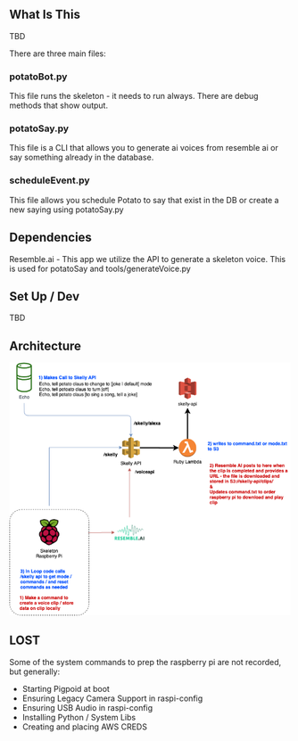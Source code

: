 ## What Is This
TBD

There are three main files:
### potatoBot.py
This file runs the skeleton - it needs to run always. There are debug methods that show output.
### potatoSay.py
This file is a CLI that allows you to generate ai voices from resemble ai or say something already in the database.
### scheduleEvent.py
This file allows you schedule Potato to say that exist in the DB or create a new saying using potatoSay.py

## Dependencies
Resemble.ai - This app we utilize the API to generate a skeleton voice. This is used for potatoSay and tools/generateVoice.py

## Set Up / Dev
TBD

## Architecture
![Architecture](architecture/potato.png)

## LOST
Some of the system commands to prep the raspberry pi are not recorded, but generally:
- Starting Pigpoid at boot
- Ensuring Legacy Camera Support in raspi-config
- Ensuring USB Audio in raspi-config
- Installing Python / System Libs
- Creating and placing AWS CREDS
